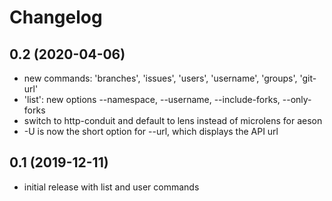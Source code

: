 # Changelog

## 0.2 (2020-04-06)
- new commands: 'branches', 'issues', 'users', 'username', 'groups', 'git-url'
- 'list': new options --namespace, --username, --include-forks, --only-forks
- switch to http-conduit and default to lens instead of microlens for aeson
- -U is now the short option for --url, which displays the API url

## 0.1 (2019-12-11)
- initial release with list and user commands
